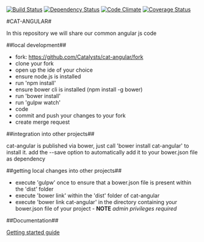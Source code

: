 [![Build Status](https://travis-ci.org/Catalysts/cat-angular.svg)](https://travis-ci.org/Catalysts/cat-angular)
[![Dependency Status](https://gemnasium.com/Catalysts/cat-angular.svg)](https://gemnasium.com/Catalysts/cat-angular)
[![Code Climate](https://codeclimate.com/github/Catalysts/cat-angular/badges/gpa.svg)](https://codeclimate.com/github/Catalysts/cat-angular)
[![Coverage Status](https://coveralls.io/repos/Catalysts/cat-angular/badge.svg?branch=master&service=github)](https://coveralls.io/github/Catalysts/cat-angular?branch=master)

#CAT-ANGULAR#

In this repository we will share our common angular js code


##local development##

- fork: https://github.com/Catalysts/cat-angular/fork
- clone your fork
- open up the ide of your choice
- ensure node.js is installed
- run 'npm install'
- ensure bower cli is installed (npm install -g bower)
- run 'bower install'
- run 'gulpw watch'
- code
- commit and push your changes to your fork
- create merge request

##integration into other projects##

cat-angular is published via bower, just call 'bower install cat-angular' to install it.
add the --save option to automatically add it to your bower.json file as dependency

##getting local changes into other projects##
- execute 'gulpw' once to ensure that a bower.json file is present within the 'dist' folder
- execute 'bower link' within the 'dist' folder of cat-angular
- execute 'bower link cat-angular' in the directory containing your bower.json file of your project - **NOTE** _admin privileges required_


##Documentation##

[Getting started guide](doc/getting-started.md)
